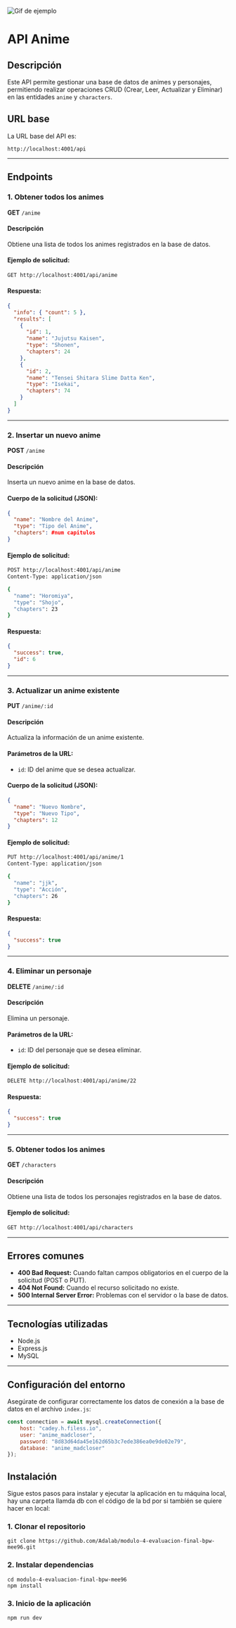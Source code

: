 ![Gif de ejemplo](https://www.icegif.com/wp-content/uploads/2023/01/icegif-1823.gif)


# API Anime 

## Descripción
Este API permite gestionar una base de datos de animes y personajes, permitiendo realizar operaciones CRUD (Crear, Leer, Actualizar y Eliminar) en las entidades `anime` y `characters`.

## URL base
La URL base del API es:
```
http://localhost:4001/api
```

---

## Endpoints

### 1. Obtener todos los animes
**GET** `/anime`

#### Descripción
Obtiene una lista de todos los animes registrados en la base de datos.

#### Ejemplo de solicitud:
```bash
GET http://localhost:4001/api/anime
```

#### Respuesta:
```json
{
  "info": { "count": 5 },
  "results": [
    {
      "id": 1,
      "name": "Jujutsu Kaisen",
      "type": "Shonen",
      "chapters": 24
    },
    {
      "id": 2,
      "name": "Tensei Shitara Slime Datta Ken",
      "type": "Isekai",
      "chapters": 74
    }
  ]
}
```

---

### 2. Insertar un nuevo anime
**POST** `/anime`

#### Descripción
Inserta un nuevo anime en la base de datos.

#### Cuerpo de la solicitud (JSON):
```json
{
  "name": "Nombre del Anime",
  "type": "Tipo del Anime",
  "chapters": #num capitulos
}
```

#### Ejemplo de solicitud:
```bash
POST http://localhost:4001/api/anime
Content-Type: application/json

{
  "name": "Horomiya",
  "type": "Shojo",
  "chapters": 23
}
```

#### Respuesta:
```json
{
  "success": true,
  "id": 6
}
```

---

### 3. Actualizar un anime existente
**PUT** `/anime/:id`

#### Descripción
Actualiza la información de un anime existente.

#### Parámetros de la URL:
- `id`: ID del anime que se desea actualizar.

#### Cuerpo de la solicitud (JSON):
```json
{
  "name": "Nuevo Nombre",
  "type": "Nuevo Tipo",
  "chapters": 12
}
```

#### Ejemplo de solicitud:
```bash
PUT http://localhost:4001/api/anime/1
Content-Type: application/json

{
  "name": "jjk",
  "type": "Acción",
  "chapters": 26
}
```

#### Respuesta:
```json
{
  "success": true
}
```

---

### 4. Eliminar un personaje
**DELETE** `/anime/:id`

#### Descripción
Elimina un personaje.

#### Parámetros de la URL:
- `id`: ID del personaje que se desea eliminar.

#### Ejemplo de solicitud:
```bash
DELETE http://localhost:4001/api/anime/22
```

#### Respuesta:
```json
{
  "success": true
}
```
---

### 5. Obtener todos los animes
**GET** `/characters`

#### Descripción
Obtiene una lista de todos los personajes registrados en la base de datos.

#### Ejemplo de solicitud:
```bash
GET http://localhost:4001/api/characters
```
---



## Errores comunes

- **400 Bad Request:** Cuando faltan campos obligatorios en el cuerpo de la solicitud (POST o PUT).
- **404 Not Found:** Cuando el recurso solicitado no existe.
- **500 Internal Server Error:** Problemas con el servidor o la base de datos.

---

## Tecnologías utilizadas
- Node.js
- Express.js
- MySQL

---

## Configuración del entorno
Asegúrate de configurar correctamente los datos de conexión a la base de datos en el archivo `index.js`:
```javascript
const connection = await mysql.createConnection({
    host: "cadey.h.filess.io",
    user: "anime_madcloser",
    password: "8d83d64da45e162d65b3c7ede386ea0e9de02e79",
    database: "anime_madcloser"
});
```

## Instalación

Sigue estos pasos para instalar y ejecutar la aplicación en tu máquina local, hay una carpeta llamda db con el código de la bd por si también se quiere hacer en local:

### 1. Clonar el repositorio

`git clone https://github.com/Adalab/modulo-4-evaluacion-final-bpw-mee96.git`

### 2. Instalar dependencias

`cd modulo-4-evaluacion-final-bpw-mee96`  
`npm install`

### 3. Inicio de la aplicación

`npm run dev`



